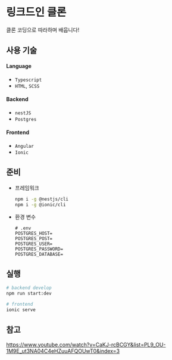 # 링크드인 클론

클론 코딩으로 따라하며 배웁니다!

## 사용 기술

#### Language

- `Typescript`
- `HTML`, `SCSS`

#### Backend

- `nestJS`
- `Postgres`

#### Frontend

- `Angular`
- `Ionic`

## 준비

- 프레임워크
  ```bash
  npm i -g @nestjs/cli
  npm i -g @ionic/cli
  ```
- 환경 변수
  ```
  # .env
  POSTGRES_HOST=
  POSTGRES_POST=
  POSTGRES_USER=
  POSTGRES_PASSWORD=
  POSTGRES_DATABASE=
  ```

## 실행

```bash
# backend develop
npm run start:dev

# frontend
ionic serve
```

## 참고

https://www.youtube.com/watch?v=CaKJ-rcBCGY&list=PL9_OU-1M9E_ut3NA04C4eHZuuAFQOUwT0&index=3

